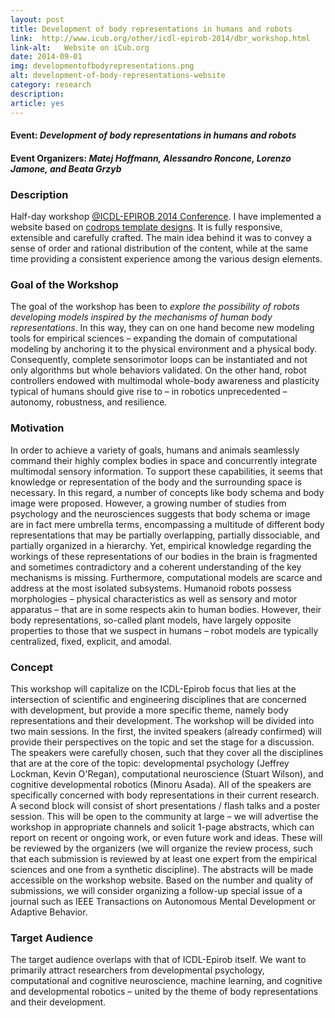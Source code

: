 ```yaml
---
layout: post
title: Development of body representations in humans and robots
link:  http://www.icub.org/other/icdl-epirob-2014/dbr_workshop.html
link-alt:   Website on iCub.org
date: 2014-09-01
img: developmentofbodyrepresentations.png
alt: development-of-body-representations-website
category: research
description: 
article: yes
---
```


#### Event: _Development of body representations in humans and robots_

#### Event Organizers: _Matej Hoffmann, Alessandro Roncone, Lorenzo Jamone, and Beata Grzyb_

### Description

Half-day workshop [@ICDL-EPIROB 2014 Conference](http://icdl-epirob.org/).
I have implemented a website based on [codrops template designs](http://tympanus.net/codrops/category/tutorials/). It is fully responsive, extensible and carefully crafted. The main idea behind it was to convey a sense of order and rational distribution of the content, while at the same time providing a consistent experience among the various design elements.

### Goal of the Workshop

The goal of the workshop has been to _explore the possibility of robots developing models inspired by the mechanisms of human body representations_. In this way, they can on one hand become new modeling tools for empirical sciences – expanding the domain of computational modeling by anchoring it to the physical environment and a physical body. Consequently, complete sensorimotor loops can be instantiated and not only algorithms but whole behaviors validated. On the other hand, robot controllers endowed with multimodal whole-body awareness and plasticity typical of humans should give rise to – in robotics unprecedented – autonomy, robustness, and resilience.

### Motivation

In order to achieve a variety of goals, humans and animals seamlessly command their highly complex bodies in space and concurrently integrate multimodal sensory information. To support these capabilities, it seems that knowledge or representation of the body and the surrounding space is necessary. In this regard, a number of concepts like body schema and body image were proposed. However, a growing number of studies from psychology and the neurosciences suggests that body schema or image are in fact mere umbrella terms, encompassing a multitude of different body representations that may be partially overlapping, partially dissociable, and partially organized in a hierarchy. Yet, empirical knowledge regarding the workings of these representations of our bodies in the brain is fragmented and sometimes contradictory and a coherent understanding of the key mechanisms is missing. Furthermore, computational models are scarce and address at the most isolated subsystems. Humanoid robots possess morphologies – physical characteristics as well as sensory and motor apparatus – that are in some respects akin to human bodies. However, their body representations, so-called plant models, have largely opposite properties to those that we suspect in humans – robot models are typically centralized, fixed, explicit, and amodal.

### Concept

This workshop will capitalize on the ICDL-Epirob focus that lies at the intersection of scientific and engineering disciplines that are concerned with development, but provide a more specific theme, namely body representations and their development. The workshop will be divided into two main sessions. In the first, the invited speakers (already confirmed) will provide their perspectives on the topic and set the stage for a discussion. The speakers were carefully chosen, such that they cover all the disciplines that are at the core of the topic: developmental psychology (Jeffrey Lockman, Kevin O'Regan), computational neuroscience (Stuart Wilson), and cognitive developmental robotics (Minoru Asada). All of the speakers are specifically concerned with body representations in their current research. A second block will consist of short presentations / flash talks and a poster session. This will be open to the community at large – we will advertise the workshop in appropriate channels and solicit 1-page abstracts, which can report on recent or ongoing work, or even future work and ideas. These will be reviewed by the organizers (we will organize the review process, such that each submission is reviewed by at least one expert from the empirical sciences and one from a synthetic discipline). The abstracts will be made accessible on the workshop website. Based on the number and quality of submissions, we will consider organizing a follow-up special issue of a journal such as IEEE Transactions on Autonomous Mental Development or Adaptive Behavior. 

### Target Audience

The target audience overlaps with that of ICDL-Epirob itself. We want to primarily attract researchers from developmental psychology, computational and cognitive neuroscience, machine learning, and cognitive and developmental robotics – united by the theme of body representations and their development.
